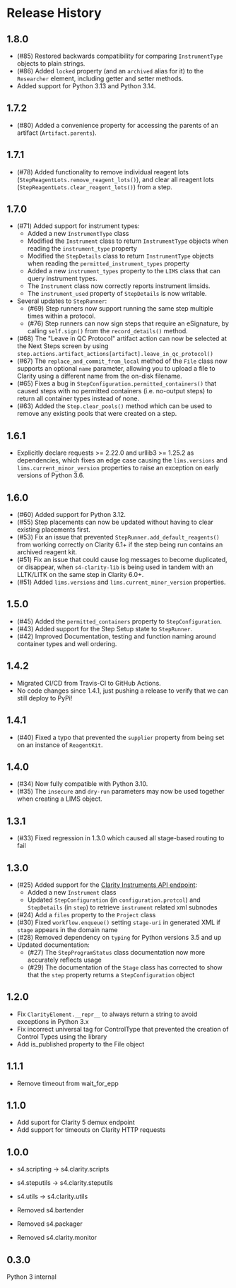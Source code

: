 Release History
===============
1.8.0
-
- (#85) Restored backwards compatibility for comparing `InstrumentType` objects to plain strings.
- (#86) Added `locked` property (and an `archived` alias for it) to the `Researcher` element, including getter and setter methods.
- Added support for Python 3.13 and Python 3.14.

1.7.2
-
- (#80) Added a convenience property for accessing the parents of an artifact (`Artifact.parents`).

1.7.1
-
- (#78) Added functionality to remove individual reagent lots (`StepReagentLots.remove_reagent_lots()`), and clear all reagent lots (`StepReagentLots.clear_reagent_lots()`) from a step.

1.7.0
-
- (#71) Added support for instrument types:
   - Added a new `InstrumentType` class
   - Modified the `Instrument` class to return `InstrumentType` objects when reading the `instrument_type` property
   - Modified the `StepDetails` class to return `InstrumentType` objects when reading the `permitted_instrument_types` property
   - Added a new `instrument_types` property to the `LIMS` class that can query instrument types.
   - The `Instrument` class now correctly reports instrument limsids.
   - The `instrument_used` property of `StepDetails` is now writable.
- Several updates to `StepRunner`:
   - (#69) Step runners now support running the same step multiple times within a protocol.
   - (#76) Step runners can now sign steps that require an eSignature, by calling `self.sign()` from the `record_details()` method.
- (#68) The "Leave in QC Protocol" artifact action can now be selected at the Next Steps screen by using `step.actions.artifact_actions[artifact].leave_in_qc_protocol()`
- (#67) The `replace_and_commit_from_local` method of the `File` class now supports an optional `name` parameter, allowing you to upload a file to Clarity using a different name from the on-disk filename.
- (#65) Fixes a bug in `StepConfiguration.permitted_containers()` that caused steps with no permitted containers (i.e. no-output steps) to return all container types instead of none. 
- (#63) Added the `Step.clear_pools()` method which can be used to remove any existing pools that were created on a step.

1.6.1
-
- Explicitly declare requests >= 2.22.0 and urllib3 >= 1.25.2 as dependencies, which fixes an edge case causing the `lims.versions` and `lims.current_minor_version` properties to raise an exception on early versions of Python 3.6.

1.6.0
-
- (#60) Added support for Python 3.12.
- (#55) Step placements can now be updated without having to clear existing placements first.
- (#53) Fix an issue that prevented `StepRunner.add_default_reagents()` from working correctly on Clarity 6.1+ if the step being run contains an archived reagent kit.
- (#51) Fix an issue that could cause log messages to become duplicated, or disappear, when `s4-clarity-lib` is being used in tandem with an LLTK/LITK on the same step in Clarity 6.0+.
- (#51) Added `lims.versions` and `lims.current_minor_version` properties.

1.5.0
-
- (#45) Added the `permitted_containers` property to `StepConfiguration`.
- (#43) Added support for the Step Setup state to `StepRunner`.
- (#42) Improved Documentation, testing and function naming around container types and well ordering.

1.4.2
-
- Migrated CI/CD from Travis-CI to GitHub Actions.
- No code changes since 1.4.1, just pushing a release to verify that we can still deploy to PyPi!

1.4.1
-
- (#40) Fixed a typo that prevented the `supplier` property from being set on an instance of `ReagentKit`.

1.4.0
- 
- (#34) Now fully compatible with Python 3.10.
- (#35) The `insecure` and `dry-run` parameters may now be used together when creating a LIMS object.

1.3.1
-
- (#33) Fixed regression in 1.3.0 which caused all stage-based routing to fail

1.3.0
-
- (#25) Added support for the [Clarity Instruments API endpoint](https://d10e8rzir0haj8.cloudfront.net/5.3/rest.version.instruments.html):
   - Added a new `Instrument` class
   - Updated `StepConfiguration` (in `configuration.protcol`) and `StepDetails` (in `step`) to retrieve `instrument` related xml subnodes
- (#24) Add a `files` property to the `Project` class
- (#30) Fixed `workflow.enqueue()` setting `stage-uri` in generated XML if `stage` appears in the domain name
- (#28) Removed dependency on `typing` for Python versions 3.5 and up
- Updated documentation:
   - (#27) The `StepProgramStatus` class documentation now more accurately reflects usage
   - (#29) The documentation of the `Stage` class has corrected to show that the `step` property returns a `StepConfiguration` object

1.2.0
-
- Fix `ClarityElement.__repr__` to always return a string to avoid exceptions in Python 3.x  
- Fix incorrect universal tag for ControlType that prevented the creation of Control Types using the library
- Add is_published property to the File object

1.1.1
-
- Remove timeout from wait_for_epp

1.1.0
-
- Add suport for Clarity 5 demux endpoint
- Add support for timeouts on Clarity HTTP requests

1.0.0
-
- s4.scripting -> s4.clarity.scripts
- s4.steputils -> s4.clarity.steputils
- s4.utils -> s4.clarity.utils

- Removed s4.bartender
- Removed s4.packager
- Removed s4.clarity.monitor

0.3.0
-
Python 3 internal 